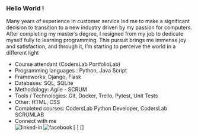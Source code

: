 ### Hello World !
Many years of experience in customer service led me to make a significant decision to transition to a new industry driven by my passion for computers. After completing my master’s degree, I resigned from my job to dedicate myself fully to learning programming. This pursuit brings me immense joy and satisfaction, and through it, I’m starting to perceive the world in a different light
- Course attendant (CodersLab PortfolioLab)
- Programming languages : Python, Java Script
- Frameworks: Django, Flask
- Databases: SQL, SQLite
- Methodology: Agile - SCRUM
- Tools / Technologies: Git, Docker, Trello, Pytest, Unit Tests
- Other: HTML, CSS
- Completed courses: CodersLab Python Developer, CodersLab SCRUMLAB
- Connect with me
<br>[<img align="left" alt="linked-in" src="https://img.shields.io/badge/linkedin-%230077B5.svg?&style=for-the-badge&logo=linkedin&logoColor=white" /> <a href='www.linkedin.com/in/dominika-gilewska-0255102a9'></a>] [<img align="left" alt="facebook" src="https://img.shields.io/badge/facebook-%231877F2.svg?&style=for-the-badge&logo=facebook&logoColor=white" /><a href='https://www.facebook.com/dominika.gilewska.7'></a>]<br>

